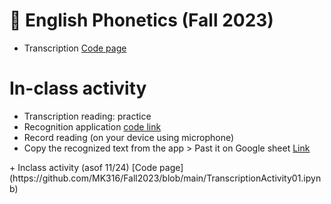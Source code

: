 # 🌺 English Phonetics (Fall 2023)

+ Transcription [Code page](https://github.com/MK316/Fall2023/blob/main/Transcription.ipynb)

# In-class activity
<Group activity>
  
+ Transcription reading: practice  
+ Recognition application [code link](https://github.com/MK316/Myapps/blob/main/SpeakingApp.ipynb)
+ Record reading (on your device using microphone)
+ Copy the recognized text from the app > Past it on Google sheet [Link](https://docs.google.com/spreadsheets/d/12_hgfEpoYFlBbq-FHyMtpnv_bPuaxL-_c3jiyemffoU/edit#gid=1549122206)

<Result to check>
+ Inclass activity (asof 11/24) [Code page](https://github.com/MK316/Fall2023/blob/main/TranscriptionActivity01.ipynb)
